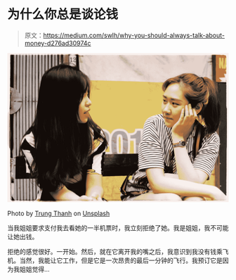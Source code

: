 # 为什么你总是谈论钱

> 原文：<https://medium.com/swlh/why-you-should-always-talk-about-money-d276ad30974c>

![](img/2eb80835de9e12c4538ddbc2d5cbd29b.png)

Photo by [Trung Thanh](https://unsplash.com/@trung18tuoi?utm_source=unsplash&utm_medium=referral&utm_content=creditCopyText) on [Unsplash](https://unsplash.com/?utm_source=unsplash&utm_medium=referral&utm_content=creditCopyText)

当我姐姐要求支付我去看她的一半机票时，我立刻拒绝了她。我是姐姐，我不可能让她出钱。

拒绝的感觉很好。一开始。然后，就在它离开我的嘴之后，我意识到我没有钱乘飞机。当然，我能让它工作，但是它是一次昂贵的最后一分钟的飞行。我预订它是因为我姐姐觉得…